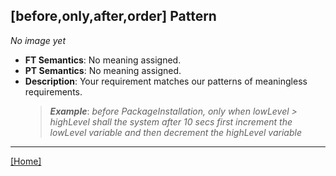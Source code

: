 ## [before,only,after,order] Pattern
_No image yet_
 * **FT Semantics**: No meaning assigned.
 * **PT Semantics**: No meaning assigned.
 * **Description**: Your requirement matches our patterns of meaningless requirements.
   > **_Example_**: _before PackageInstallation, only when lowLevel > highLevel shall the system  after 10 secs first  increment the lowLevel variable and then  decrement the highLevel variable_   
***
[[Home]](../semantics.md)